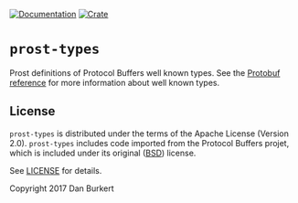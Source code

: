 <!--
SPDX-FileCopyrightText: 2021 Open Energy Solutions Inc

SPDX-License-Identifier: Apache-2.0
-->

[![Documentation](https://docs.rs/prost-types/badge.svg)](https://docs.rs/prost-types/)
[![Crate](https://img.shields.io/crates/v/prost-types.svg)](https://crates.io/crates/prost-types)

# `prost-types`

Prost definitions of Protocol Buffers well known types. See the [Protobuf reference][1] for more
information about well known types.

[1]: https://developers.google.com/protocol-buffers/docs/reference/google.protobuf

## License

`prost-types` is distributed under the terms of the Apache License (Version 2.0).
`prost-types` includes code imported from the Protocol Buffers projet, which is
included under its original ([BSD][2]) license.

[2]: https://github.com/google/protobuf/blob/master/LICENSE

See [LICENSE](..LICENSE) for details.

Copyright 2017 Dan Burkert
